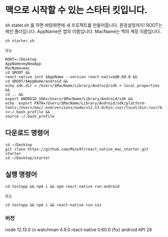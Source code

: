 # 맥으로 시작할 수 있는 스타터 킷입니다.
 sh stater.sh 를 하면 바탕화면에 새 프로젝트를 만들어줍니다.
 환경설정까지!
 ROOT는 메인 폴더입니다.
 AppName은 앱의 이름입니다.
 MacName는 맥의 계정 이름입니다.
```
sh starter.sh
```
    또는
```
ROOT=~/Desktop
AppName=myNewApp
MacName=mac
cd $ROOT &&
react-native init $AppName --version react-native@0.60.0 &&
cd $ROOT/$AppName/android &&
echo sdk.dir = /Users/$MacName/Library/Android/sdk > local.properties &&
cd .. &&
export ANDROID_SDK=/Users/$MacName/Library/Android/sdk &&
echo 'export PATH=/Users/$MacName/Library/Android/sdk/platform-tools:/Users/mac/.nvm/versions/node/v12.13.0/bin:/usr/local/bin:/usr/bin:/bin:/usr/sbin:/sbin:/Users/mac/.nvm/versions/node/v12.13.0/bin:/Users/mac/.rvm/bin' >>~/.bash_profile &&
source ~/.bash_profile
```
## 다운로드 명령어
```
cd ~/Desktop
git clone https://github.com/Mins97/react_native_mac_starter.git starter
cd ~/Desktop/starter
```
## 실행 명령어
```
cd testapp && npm i && npm react-native run-android
```
    또는
```
cd testapp && npm i && react-native run-ios
```

### 버전
node 12.13.0 \n
watchman 4.9.0
react-native 0.60.0 (fix)
android API 28